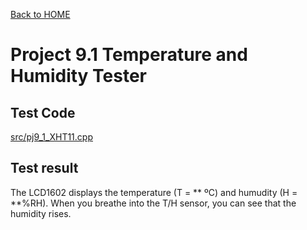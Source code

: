 [Back to HOME](../README.md)

# Project 9.1 Temperature and Humidity Tester

## Test Code

[src/pj9_1_XHT11.cpp](src/pj9_1_XHT11.cpp)

## Test result

The LCD1602 displays the temperature (T = ** ºC) and humudity (H = **%RH). When you breathe into the T/H sensor, you can see that the humidity rises.

